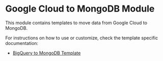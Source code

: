 # Google Cloud to MongoDB Module

This module contains templates to move data from Google Cloud to MongoDB.

For instructions on how to use or customize, check the template specific
documentation:

- [BigQuery to MongoDB Template](./README_BigQuery_to_MongoDB.md)
